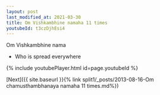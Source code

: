 ```yaml
---
layout: post
last_modified_at: 2021-03-30
title: Om Vishkambhine namaha 11 times
youtubeId: t3czDjhEsi4
---
```

 
 
Om Vishkambhine nama 
 
 -  Who is spread everywhere 
 
  
 
  
 
 
 
 
 
 


{% include youtubePlayer.html id=page.youtubeId %}
 
[Next]({{ site.baseurl }}{% link  split1/_posts/2013-08-16-Om chamusthambhanaya namaha 11 times.md%})
 
